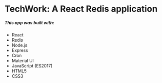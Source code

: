 # TechWork: A React Redis application

##### This app was built with:
- React 
- Redis
- Node.js
- Express
- Cron
- Material UI
- JavaScript (ES2017)
- HTML5
- CSS3